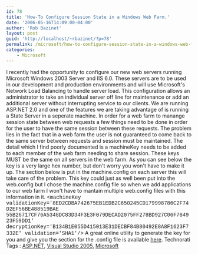 ```yaml
---
id: 78
title: 'How-To Configure Session State in a Windows Web Farm.'
date: '2006-05-16T14:09:00-04:00'
author: 'Rob Bazinet'
layout: post
guid: 'http://localhost/~rbazinet/?p=78'
permalink: /microsoft/how-to-configure-session-state-in-a-windows-web-farm/
categories:
    - Microsoft
---
```


I recently had the opportunity to configure our new web servers running Microsoft Windows 2003 Server and IIS 6.0. These servers are to be used in our development and production environments and will use Microsoft's Network Load Balancing to handle server load. This configuration allows an administrator to take an individual server off line for maintenance or add an additional server without interrupting service to our clients. We are running ASP.NET 2.0 and one of the features we are taking advantage of is running a State Server in a seperate machine. In order for a web farm to manange session state between web requests a few things need to be done in order for the user to have the same session between these requests. The problem lies in the fact that in a web farm the user is not guaranteed to come back to the same server between requests and session must be maintained. The detail which I find poorly documented is a machineKey needs to be added to each member of the web farm needing to share session. These keys MUST be the same on all servers in the web farm. As you can see below the key is a very large hex number, but don't worry you won't have to make it up. The section below is put in the machine.config on each server this will take care of the problem. This key could just as well been put into the web.config but I chose the machine.config file so when we add applications to our web farm I won't have to mantain multiple web.config files with this information in it. <font face="courier" size="x-small">&lt;machineKey validationKey='8ED2CDBA742675EB1EDB2C650245CD179998786C2F74D2EF56BE488519BAE 55B26717CF76A5348DC83D34F3E3F079DECAD2075FF278BD927C06F784923F59DD1' decryptionKey='B134B1E055D415013E31DECBF84B80492E8A8F1623F7332E' validation='SHA1'/&gt;</font> A great online utility to generate the key for you and give you the section for the .config file is available [here](http://www.eggheadcafe.com/articles/GenerateMachineKey/GenerateMachineKey.aspx). Technorati Tags : [ASP.NET](http://technorati.com/tag/ASP.NET), [Visual Studio 2005](http://technorati.com/tag/Visual%20Studio%202005), [Microsoft](http://technorati.com/tag/Microsoft)